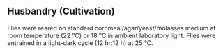 

## Husbandry (Cultivation)
Flies were reared on standard cornmeal/agar/yeast/molasses medium at room temperature (22 °C) or 18 °C in ambient laboratory light. Flies were entrained in a light-dark cycle (12 hr:12 h) at 25 °C.

